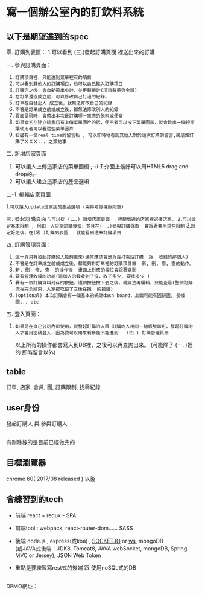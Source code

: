 # 寫一個辦公室內的訂飲料系統

## 以下是期望達到的spec

零. 訂購列表區：
    1.可以看到 (三.)發起訂購頁面  裡送出來的訂購

ㄧ. 參與訂購頁面：
    
1. ```訂購項目裡，只能選到菜單裡有的項目```
2. ```可以看到其他人的訂購項目，也可以自己輸入訂購項目```
3. ```訂購完之後，會自動帶出小計，並更新總計(項目數量與金額)```
4. ```在訂單還沒成立前，可以修改自己訂過的紀錄。```
5. ```訂單在由發起人 成立後，就無法修改自己的紀錄```
6. ```不管是訂單成立前或成立後，都無法修改別人的紀錄```
7. ```頁面呈現時，會帶出本次是訂購哪一家店的飲料或便當```
8. ```如果當初在建立這家店有上傳菜單圖片的話，使用者可以按下菜單圖示，就會跳出一個視窗讓使用者可以看這些菜單圖片```
9. ```右邊有一個real time的留言板 , 可以即時地看到其他人對於這次訂購的留言,或是誰訂購了ＸＸＸ... 之類的事```


二.  新增店家頁面

1. ~~可以讓人上傳這家店的菜單圖檔 , ＵＩ介面上最好可以用HTML5 drag and drop的。~~
2. ~~可以讓人建立這家店的產品選項~~    


二-1. 編輯店家頁面

1.```可以讓人update這家店的產品選項 (需再考慮權限問題)```

三. 發起訂購頁面
1.```可以從 (二.) 新增店家頁面   裡新增過的店家裡選擇店家。```
2.```可以設定基本限制 , 例如一人只能訂購幾個，並且在(ㄧ.)參與訂購頁面  會跟著套用這些限制```
3.```設定好之後，在(零.)訂購列表區   就能看到這筆訂購項目```
     
四. 訂購管理頁面：
1. ```這一頁只有發起訂購的人能夠進來(通常應該會是負責打電話訂購  跟  收錢的那個人)```
2. ```不管是在訂單成立前或成立後，都能夠對訂單裡的訂購項目做  新, 刪, 修, 查的動作。```
3. ```新, 刪, 修, 查  的操作後  畫面上對應的欄位會跟著變動```
4. ```要有管理收錢的功能(這個人的錢收到了沒，收了多少, 要找多少 )```
5. ```要有一個訂購資料封存的按鈕，這個按鈕按下去之後，就無法再編輯，只能查看(整個訂購流程完全結束，大家都吃飽了之後在按  的按鈕)```   
6. ```(optional) 本次訂購會有一個基本的統計dash board，上面可能有圓餅圖, 長條圖... etc```

五.  登入頁面：
1. ```如果是在自己公司內部使用，就發起訂購的人跟 訂購的人用同一組帳號即可，發起訂購的人才會用密碼登入，因為要可以用來判斷能不能進到   (四.) 訂購管理頁面```

    以上所有的操作都會寫入到DB裡，之後可以再查詢出來。  (可能除了 (ㄧ. )裡的  即時留言以外)

## table  
訂單, 店家, 會員, 團,  訂購限制, 找零紀錄

## user身份  
發起訂購人    與   參與訂購人

##
有刪除線的是目前已經做完的

##  目標瀏覽器 
chrome 60(  2017/08 released )  以後

## 會練習到的tech


- 前端 react +  redux - SPA
- 前端tool : webpack, react-router-dom…... SASS

- 後端 node.js , express(或koa) , [SOCKET.IO](https://socket.io/) or [ws](https://github.com/websockets/ws), mongoDB  
 (或JAVA式後端：JDK8, Tomcat8, JAVA webSocket,   mongoDB,
 Spring MVC  or Jersey), JSON Web Token

- 重點是要練習寫rest式的後端   跟  使用noSQL式的DB

##
DEMO網址：

